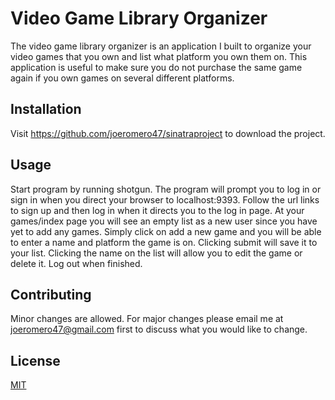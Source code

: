 # Video Game Library Organizer 

The video game library organizer is an application I built to organize your video games that you own and list what platform you own them on. This application is useful to make sure you do not purchase the same game again if you own games on several different platforms.

## Installation

Visit https://github.com/joeromero47/sinatraproject to download the project. 

## Usage
Start program by running shotgun. The program will prompt you to log in or sign in when you direct your browser to localhost:9393. Follow the url links to sign up and then log in when it directs you to the log in page. At your games/index page you will see an empty list as a new user since you have yet to add any games. Simply click on add a new game and you will be able to enter a name and platform the game is on. Clicking submit will save it to your list. Clicking the name on the list will allow you to edit the game or delete it. Log out when finished. 

## Contributing
Minor changes are allowed. For major changes please email me at joeromero47@gmail.com first to discuss what you would like to change.


## License
[MIT](https://github.com/joeromero47/CLI_Project/blob/master/LICENSE)